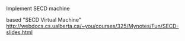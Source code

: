 Implement SECD machine

based "SECD Virtual Machine"
http://webdocs.cs.ualberta.ca/~you/courses/325/Mynotes/Fun/SECD-slides.html